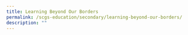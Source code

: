 ```yaml
---
title: Learning Beyond Our Borders
permalink: /scgs-education/secondary/learning-beyond-our-borders/
description: ""
---
```


